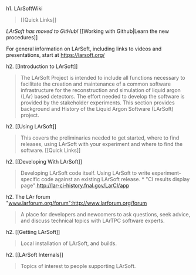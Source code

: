 h1. LArSoftWiki

> [[Quick Links]]

*LArSoft has moved to GitHub!* [[Working with Github|Learn the new
procedures]]

For general information on LArSoft, including links to videos and
presentations, start at https://larsoft.org/

h2. [[Introduction to LArSoft]]

> The LArSoft Project is intended to include all functions necessary to
> facilitate the creation and maintenance of a common software
> infrastructure for the reconstruction and simulation of liquid argon
> (LAr) based detectors. The effort needed to develop the software is
> provided by the stakeholder experiments. This section provides
> background and History of the Liquid Argon Software (LArSoft) project.

h2. [[Using LArSoft]]

> This covers the preliminaries needed to get started, where to find
> releases, using LArSoft with your experiment and where to find the
> software. [[Quick Links]]

h2. [[Developing With LArSoft]]

> Developing LArSoft code itself. Using LArSoft to write
> experiment-specific code against an existing LArSoft release. \* "CI
> results display page":http://lar-ci-history.fnal.gov/LarCI/app

h2. The LAr forum "www.larforum.org/forum":http://www.larforum.org/forum

> A place for developers and newcomers to ask questions, seek advice,
> and discuss technical topics with LArTPC software experts.

h2. [[Getting LArSoft]]

> Local installation of LArSoft, and builds.

h2. [[LArSoft Internals]]

> Topics of interest to people supporting LArSoft.
